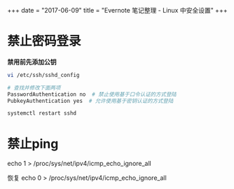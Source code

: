 +++
date = "2017-06-09"
title = "Evernote 笔记整理 - Linux 中安全设置"
+++


# 禁止密码登录
**禁用前先添加公钥**

```sh
vi /etc/ssh/sshd_config

# 查找并修改下面两项
PasswordAuthentication no  # 禁止使用基于口令认证的方式登陆
PubkeyAuthentication yes  # 允许使用基于密钥认证的方式登陆

systemctl restart sshd
```

# 禁止ping
echo 1 > /proc/sys/net/ipv4/icmp_echo_ignore_all

恢复
echo 0 > /proc/sys/net/ipv4/icmp_echo_ignore_all
